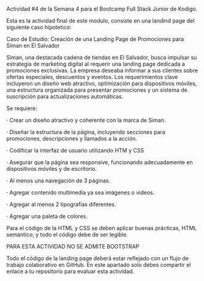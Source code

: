 Actividad #4 de la Semana 4 para el Bootcamp Full Stack Junior de Kodigo.

Esta es la actividad final de este modulo, consiste en una landind page del siguiente caso hipotetico:

Caso de Estudio: Creación de una Landing Page de Promociones para Siman en El Salvador

Siman, una destacada cadena de tiendas en El Salvador, busca impulsar su estrategia de marketing digital al requerir una landing page dedicada a promociones exclusivas. La empresa deseaba informar a sus clientes sobre ofertas especiales, descuentos y eventos. Los requerimientos clave incluyeron un diseño web atractivo, optimización para dispositivos móviles, una estructura organizada para presentar promociones y un sistema de suscripción para actualizaciones automáticas.

Se requiere:

· Crear un diseño atractivo y coherente con la marca de Siman.

· Diseñar la estructura de la página, incluyendo secciones para promociones, descripciones y llamados a la acción.

· Codificar la interfaz de usuario utilizando HTM y CSS

· Asegurar que la página sea responsive, funcionando adecuadamente en dispositivos móviles y de escritorio.

· Al menos una navegación de 3 páginas.

· Agregar contenido multimedia ya sea imágenes o videos.

· Agregar al menos 2 tipografías diferentes.

· Agregar una paleta de colores.

Para el código de la HTML y CSS se deben aplicar buenas prácticas, HTML semántico, y todo el código debe de ser legible.

PARA ESTA ACTIVIDAD NO SE ADMITE BOOTSTRAP

Todo el código de la landing page deberá estar reflejado con un flujo de trabajo colaborativo en GitHub. En este apartado solo debes compartir el enlace a tu repositorio para evaluar esta actividad.
